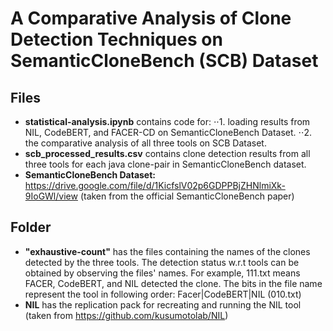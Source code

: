 # A Comparative Analysis of Clone Detection Techniques on SemanticCloneBench (SCB) Dataset

## Files
* **statistical-analysis.ipynb** contains code for: 
⋅⋅1. loading results from NIL, CodeBERT, and FACER-CD on SemanticCloneBench Dataset.
⋅⋅2. the comparative analysis of all three tools on SCB Dataset.
* **scb_processed_results.csv** contains clone detection results from all three tools for each java clone-pair in SemanticCloneBench dataset.
* **SemanticCloneBench Dataset:** https://drive.google.com/file/d/1KicfslV02p6GDPPBjZHNlmiXk-9IoGWl/view (taken from the official SemanticCloneBench paper)

## Folder
* **"exhaustive-count"** has the files containing the names of the clones detected by the three tools. The detection status w.r.t tools can be obtained by observing the files' names. For example, 111.txt means FACER, CodeBERT, and NIL detected the clone. The bits in the file name represent the tool in following order: Facer|CodeBERT|NIL (010.txt)
* **NIL** has the replication pack for recreating and running the NIL tool (taken from https://github.com/kusumotolab/NIL)
